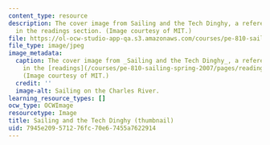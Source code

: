```yaml
---
content_type: resource
description: The cover image from Sailing and the Tech Dinghy, a reference text provided
  in the readings section. (Image courtesy of MIT.)
file: https://ol-ocw-studio-app-qa.s3.amazonaws.com/courses/pe-810-sailing-spring-2007/7945e209571276fc70e67455a7622914_pe-810s07-th.jpg
file_type: image/jpeg
image_metadata:
  caption: The cover image from _Sailing and the Tech Dinghy_, a reference text provided
    in the [readings](/courses/pe-810-sailing-spring-2007/pages/readings) section.
    (Image courtesy of MIT.)
  credit: ''
  image-alt: Sailing on the Charles River.
learning_resource_types: []
ocw_type: OCWImage
resourcetype: Image
title: Sailing and the Tech Dinghy (thumbnail)
uid: 7945e209-5712-76fc-70e6-7455a7622914
---
```

